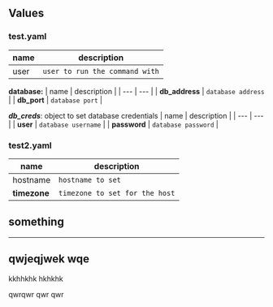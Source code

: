 ## Values
### test.yaml
| name | description |
| --- | --- |
| user | `user to run the command with` |

**database:**
| name | description |
| --- | --- |
| **db_address** | `database address` |
| **db_port** | `database port` |

***db_creds***: object to set database credentials
| name | description |
| --- | --- |
| **user** | `database username` |
| **password** | `database password` |

### test2.yaml
| name | description |
| --- | --- |
| hostname | `hostname to set` |
| **timezone** | `timezone to set for the host` |

## something


---


## qwjeqjwek wqe

kkhhkhk
hkhkhk


qwrqwr qwr qwr

